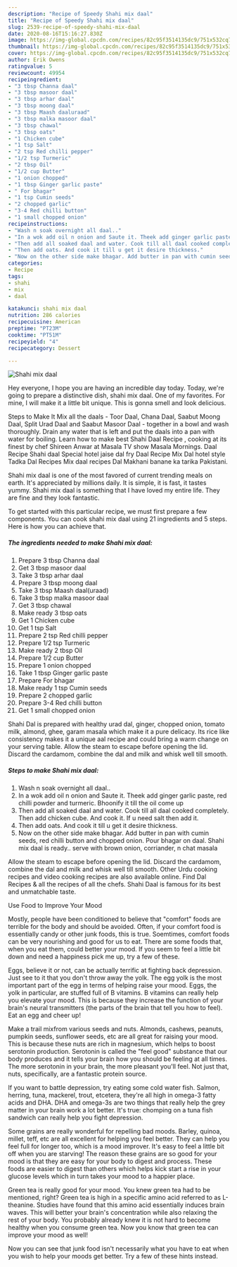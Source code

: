 ```yaml
---
description: "Recipe of Speedy Shahi mix daal"
title: "Recipe of Speedy Shahi mix daal"
slug: 2539-recipe-of-speedy-shahi-mix-daal
date: 2020-08-16T15:16:27.830Z
image: https://img-global.cpcdn.com/recipes/82c95f3514135dc9/751x532cq70/shahi-mix-daal-recipe-main-photo.jpg
thumbnail: https://img-global.cpcdn.com/recipes/82c95f3514135dc9/751x532cq70/shahi-mix-daal-recipe-main-photo.jpg
cover: https://img-global.cpcdn.com/recipes/82c95f3514135dc9/751x532cq70/shahi-mix-daal-recipe-main-photo.jpg
author: Erik Owens
ratingvalue: 5
reviewcount: 49954
recipeingredient:
- "3 tbsp Channa daal"
- "3 tbsp masoor daal"
- "3 tbsp arhar daal"
- "3 tbsp moong daal"
- "3 tbsp Maash daaluraad"
- "3 tbsp malka masoor daal"
- "3 tbsp chawal"
- "3 tbsp oats"
- "1 Chicken cube"
- "1 tsp Salt"
- "2 tsp Red chilli pepper"
- "1/2 tsp Turmeric"
- "2 tbsp Oil"
- "1/2 cup Butter"
- "1 onion chopped"
- "1 tbsp Ginger garlic paste"
- " For bhagar"
- "1 tsp Cumin seeds"
- "2 chopped garlic"
- "3-4 Red chilli button"
- "1 small chopped onion"
recipeinstructions:
- "Wash n soak overnight all daal.."
- "In a wok add oil n onion and Saute it. Theek add ginger garlic paste, red chilli powder and turmeric. Bhoonify it till the oil come up"
- "Then add all soaked daal and water. Cook till all daal cooked completely. Then add chicken cube. And cook it. If u need salt then add it."
- "Then add oats. And cook it till u get it desire thickness."
- "Now on the other side make bhagar. Add butter in pan with cumin seeds, red chilli button and chopped onion. Pour bhagar on daal. Shahi mix daal is ready.. serve with brown onion, corriander, n chat masala"
categories:
- Recipe
tags:
- shahi
- mix
- daal

katakunci: shahi mix daal 
nutrition: 286 calories
recipecuisine: American
preptime: "PT23M"
cooktime: "PT51M"
recipeyield: "4"
recipecategory: Dessert

---
```



![Shahi mix daal](https://img-global.cpcdn.com/recipes/82c95f3514135dc9/751x532cq70/shahi-mix-daal-recipe-main-photo.jpg)

Hey everyone, I hope you are having an incredible day today. Today, we're going to prepare a distinctive dish, shahi mix daal. One of my favorites. For mine, I will make it a little bit unique. This is gonna smell and look delicious.

Steps to Make It Mix all the daals - Toor Daal, Chana Daal, Saabut Moong Daal, Split Urad Daal and Saabut Masoor Daal - together in a bowl and wash thoroughly. Drain any water that is left and put the daals into a pan with water for boiling. Learn how to make best Shahi Daal Recipe , cooking at its finest by chef Shireen Anwar at Masala TV show Masala Mornings. Daal Recipe Shahi daal Special hotel jaise dal fry Daal Recipe Mix Dal hotel style Tadka Dal Recipes Mix daal recipes Dal Makhani banane ka tarika Pakistani.

Shahi mix daal is one of the most favored of current trending meals on earth. It's appreciated by millions daily. It is simple, it is fast, it tastes yummy. Shahi mix daal is something that I have loved my entire life. They are fine and they look fantastic.


To get started with this particular recipe, we must first prepare a few components. You can cook shahi mix daal using 21 ingredients and 5 steps. Here is how you can achieve that.

<!--inarticleads1-->

##### The ingredients needed to make Shahi mix daal:

1. Prepare 3 tbsp Channa daal
1. Get 3 tbsp masoor daal
1. Take 3 tbsp arhar daal
1. Prepare 3 tbsp moong daal
1. Take 3 tbsp Maash daal(uraad)
1. Take 3 tbsp malka masoor daal
1. Get 3 tbsp chawal
1. Make ready 3 tbsp oats
1. Get 1 Chicken cube
1. Get 1 tsp Salt
1. Prepare 2 tsp Red chilli pepper
1. Prepare 1/2 tsp Turmeric
1. Make ready 2 tbsp Oil
1. Prepare 1/2 cup Butter
1. Prepare 1 onion chopped
1. Take 1 tbsp Ginger garlic paste
1. Prepare  For bhagar
1. Make ready 1 tsp Cumin seeds
1. Prepare 2 chopped garlic
1. Prepare 3-4 Red chilli button
1. Get 1 small chopped onion


Shahi Dal is prepared with healthy urad dal, ginger, chopped onion, tomato milk, almond, ghee, garam masala which make it a pure delicacy. Its rice like consistency makes it a unique aal recipe and could bring a warm change on your serving table. Allow the steam to escape before opening the lid. Discard the cardamom, combine the dal and milk and whisk well till smooth. 

<!--inarticleads2-->

##### Steps to make Shahi mix daal:

1. Wash n soak overnight all daal..
1. In a wok add oil n onion and Saute it. Theek add ginger garlic paste, red chilli powder and turmeric. Bhoonify it till the oil come up
1. Then add all soaked daal and water. Cook till all daal cooked completely. Then add chicken cube. And cook it. If u need salt then add it.
1. Then add oats. And cook it till u get it desire thickness.
1. Now on the other side make bhagar. Add butter in pan with cumin seeds, red chilli button and chopped onion. Pour bhagar on daal. Shahi mix daal is ready.. serve with brown onion, corriander, n chat masala


Allow the steam to escape before opening the lid. Discard the cardamom, combine the dal and milk and whisk well till smooth. Other Urdu cooking recipes and video cooking recipes are also available online. Find Dal Recipes &amp; all the recipes of all the chefs. Shahi Daal is famous for its best and unmatchable taste. 

Use Food to Improve Your Mood


Mostly, people have been conditioned to believe that "comfort" foods are terrible for the body and should be avoided. Often, if your comfort food is essentially candy or other junk foods, this is true. Soemtimes, comfort foods can be very nourishing and good for us to eat. There are some foods that, when you eat them, could better your mood. If you seem to feel a little bit down and need a happiness pick me up, try a few of these.

Eggs, believe it or not, can be actually terrific at fighting back depression. Just see to it that you don't throw away the yolk. The egg yolk is the most important part of the egg in terms of helping raise your mood. Eggs, the yolk in particular, are stuffed full of B vitamins. B vitamins can really help you elevate your mood. This is because they increase the function of your brain's neural transmitters (the parts of the brain that tell you how to feel). Eat an egg and cheer up!

Make a trail mixfrom various seeds and nuts. Almonds, cashews, peanuts, pumpkin seeds, sunflower seeds, etc are all great for raising your mood. This is because these nuts are rich in magnesium, which helps to boost serotonin production. Serotonin is called the "feel good" substance that our body produces and it tells your brain how you should be feeling at all times. The more serotonin in your brain, the more pleasant you'll feel. Not just that, nuts, specifically, are a fantastic protein source.

If you want to battle depression, try eating some cold water fish. Salmon, herring, tuna, mackerel, trout, etcetera, they're all high in omega-3 fatty acids and DHA. DHA and omega-3s are two things that really help the grey matter in your brain work a lot better. It's true: chomping on a tuna fish sandwich can really help you fight depression. 

Some grains are really wonderful for repelling bad moods. Barley, quinoa, millet, teff, etc are all excellent for helping you feel better. They can help you feel full for longer too, which is a mood improver. It's easy to feel a little bit off when you are starving! The reason these grains are so good for your mood is that they are easy for your body to digest and process. These foods are easier to digest than others which helps kick start a rise in your glucose levels which in turn takes your mood to a happier place.

Green tea is really good for your mood. You knew green tea had to be mentioned, right? Green tea is high in a specific amino acid referred to as L-theanine. Studies have found that this amino acid essentially induces brain waves. This will better your brain's concentration while also relaxing the rest of your body. You probably already knew it is not hard to become healthy when you consume green tea. Now you know that green tea can improve your mood as well!

Now you can see that junk food isn't necessarily what you have to eat when you wish to help your moods get better. Try  a few  of  these  hints  instead.

